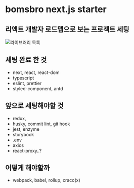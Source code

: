 # bomsbro next.js starter

  ## 리액트 개발자 로드맵으로 보는 프로젝트 세팅
  ![라이브러리 목록](https://user-images.githubusercontent.com/50619560/139401702-55d090a8-33bd-4269-a639-7370a4c7a01c.png)

  ## 세팅 완료 한 것
  - next, react, react-dom
  - typescript
  - eslint, prettier
  - styled-component, antd

  ## 앞으로 세팅해야할 것
  - redux, 
  - husky, commit lint, git hook
  - jest, enzyme
  - storybook
  - .env
  - axios
  - react-proxy..?

 ## 어떻게 해야할까
  - webpack, babel, rollup, craco(x)
